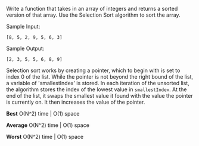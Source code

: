 Write a function that takes in an array of integers and returns a sorted version of that array. Use the Selection Sort algorithm to sort the array.

Sample Input:

`[8, 5, 2, 9, 5, 6, 3]`

Sample Output:

`[2, 3, 5, 5, 6, 8, 9]`

Selection sort works by creating a pointer, which to begin with is set to index 0 of the list. While the pointer is not beyond the right bound of the list, a variable of 'smallestIndex' is stored. In each iteration of the unsorted list, the algorithm stores the index of the lowest value in `smallestIndex`. At the end of the list, it swaps the smallest value it found with the value the pointer is currently on. It then increases the value of the pointer.

**Best** O(N^2) time | O(1) space

**Average** O(N^2) time | O(1) space

**Worst** O(N^2) time | O(1) space
